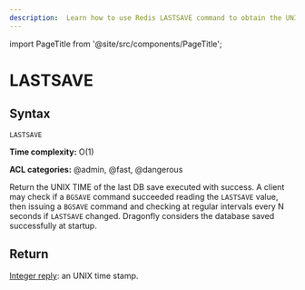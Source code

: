 ```yaml
---
description:  Learn how to use Redis LASTSAVE command to obtain the UNIX timestamp of the last database save.
---
```


import PageTitle from '@site/src/components/PageTitle';

# LASTSAVE

<PageTitle title="Redis LASTSAVE Command (Documentation) | Dragonfly" />

## Syntax

    LASTSAVE 

**Time complexity:** O(1)

**ACL categories:** @admin, @fast, @dangerous

Return the UNIX TIME of the last DB save executed with success.
A client may check if a `BGSAVE` command succeeded reading the `LASTSAVE` value,
then issuing a `BGSAVE` command and checking at regular intervals every N
seconds if `LASTSAVE` changed. Dragonfly considers the database saved successfully at startup.

## Return

[Integer reply](https://redis.io/docs/reference/protocol-spec/#integers): an UNIX time stamp.
